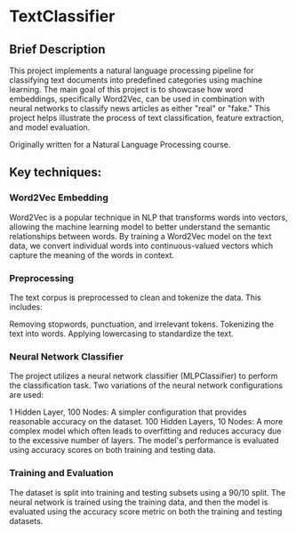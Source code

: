 # TextClassifier

## Brief Description
This project implements a natural language processing pipeline for classifying text documents into predefined categories using machine learning. The main goal of this project is to showcase how word embeddings, specifically Word2Vec, can be used in combination with neural networks to classify news articles as either "real" or "fake." This project helps illustrate the process of text classification, feature extraction, and model evaluation.

Originally written for a Natural Language Processing course. 

## Key techniques: 

### Word2Vec Embedding
Word2Vec is a popular technique in NLP that transforms words into vectors, allowing the machine learning model to better understand the semantic relationships between words. By training a Word2Vec model on the text data, we convert individual words into continuous-valued vectors which capture the meaning of the words in context.

### Preprocessing
The text corpus is preprocessed to clean and tokenize the data. This includes:

  Removing stopwords, punctuation, and irrelevant tokens.
  Tokenizing the text into words.
  Applying lowercasing to standardize the text.
  
### Neural Network Classifier
The project utilizes a neural network classifier (MLPClassifier) to perform the classification task. Two variations of the neural network configurations are used:

  1 Hidden Layer, 100 Nodes: A simpler configuration that provides reasonable accuracy on the dataset.
  100 Hidden Layers, 10 Nodes: A more complex model which often leads to overfitting and reduces accuracy due to the excessive number of layers.
  The model's performance is evaluated using accuracy scores on both training and testing data.

### Training and Evaluation
  The dataset is split into training and testing subsets using a 90/10 split. The neural network is trained using the training data, and then the model is evaluated using the accuracy score metric    on both the training and testing datasets.
